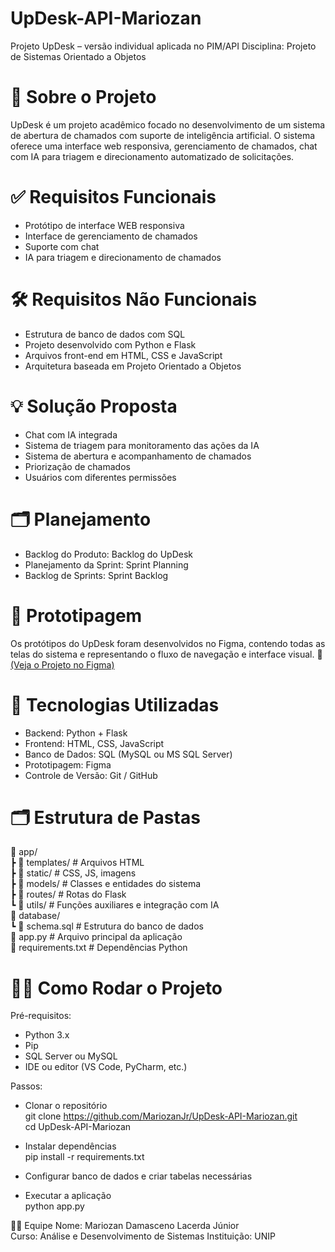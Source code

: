 # UpDesk-API-Mariozan  
Projeto UpDesk – versão individual aplicada no PIM/API
Disciplina: Projeto de Sistemas Orientado a Objetos

# 📖 Sobre o Projeto
UpDesk é um projeto acadêmico focado no desenvolvimento de um sistema de abertura de chamados com suporte de inteligência artificial.
O sistema oferece uma interface web responsiva, gerenciamento de chamados, chat com IA para triagem e direcionamento automatizado de solicitações.    

# ✅ Requisitos Funcionais
- Protótipo de interface WEB responsiva  
- Interface de gerenciamento de chamados  
- Suporte com chat   
- IA para triagem e direcionamento de chamados  

# 🛠 Requisitos Não Funcionais
- Estrutura de banco de dados com SQL  
- Projeto desenvolvido com Python e Flask  
- Arquivos front-end em HTML, CSS e JavaScript  
- Arquitetura baseada em Projeto Orientado a Objetos  
 
# 💡 Solução Proposta  
- Chat com IA integrada
- Sistema de triagem para monitoramento das ações da IA
- Sistema de abertura e acompanhamento de chamados
- Priorização de chamados
- Usuários com diferentes permissões

# 🗂 Planejamento
- Backlog do Produto: Backlog do UpDesk  
- Planejamento da Sprint: Sprint Planning  
- Backlog de Sprints: Sprint Backlog  


# 🎨 Prototipagem 
Os protótipos do UpDesk foram desenvolvidos no Figma, contendo todas as telas do sistema e representando o fluxo de navegação e interface visual. 
🔗 [(Veja o Projeto no Figma)](https://www.figma.com/design/E1MoJEdet6K1CZIIEW0vfm/UpDesk?node-id=294-3&t=YVfI6JaDnaV6bH2t-0)

# 🚀 Tecnologias Utilizadas
- Backend: Python + Flask
- Frontend: HTML, CSS, JavaScript
- Banco de Dados: SQL (MySQL ou MS SQL Server)
- Prototipagem: Figma
- Controle de Versão: Git / GitHub

# 🗂 Estrutura de Pastas    
📁 app/  
 ┣ 📁 templates/       # Arquivos HTML  
 ┣ 📁 static/          # CSS, JS, imagens  
 ┣ 📁 models/          # Classes e entidades do sistema  
 ┣ 📁 routes/          # Rotas do Flask  
 ┗ 📁 utils/           # Funções auxiliares e integração com IA  
📁 database/  
 ┗ 📄 schema.sql       # Estrutura do banco de dados  
📄 app.py              # Arquivo principal da aplicação  
📄 requirements.txt    # Dependências Python  

# 🧑‍💻 Como Rodar o Projeto    
Pré-requisitos:
- Python 3.x  
- Pip
- SQL Server ou MySQL
- IDE ou editor (VS Code, PyCharm, etc.)

Passos:  
- Clonar o repositório  
git clone https://github.com/MariozanJr/UpDesk-API-Mariozan.git   
cd UpDesk-API-Mariozan   

- Instalar dependências  
pip install -r requirements.txt  
- Configurar banco de dados e criar tabelas necessárias  
- Executar a aplicação  
python app.py  

🧑‍💻 Equipe 
Nome: Mariozan Damasceno Lacerda Júnior  
Curso: Análise e Desenvolvimento de Sistemas 
Instituição: UNIP 
